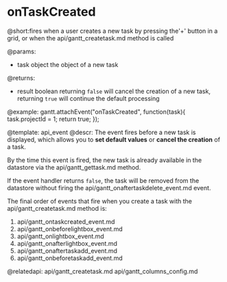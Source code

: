 onTaskCreated
=============

@short:fires when a user creates a new task by pressing the'+' button in a grid, or when the api/gantt_createtask.md method is called

@params:
- task		object		the object of a new task

@returns:  
  - result     boolean       returning `false` will cancel the creation of a new task, returning `true` will continue the default processing
 
@example:
gantt.attachEvent("onTaskCreated", function(task){
    task.projectId = 1;
    return true;
});

@template:	api_event
@descr:
The event fires before a new task is displayed, which allows you to **set default values** or **cancel the creation** of a task.

By the time this event is fired, the new task is already available in the datastore via the api/gantt_gettask.md method.

If the event handler returns `false`, the task will be removed from the datastore without firing the api/gantt_onaftertaskdelete_event.md event.

The final order of events that fire when you create a task with the api/gantt_createtask.md method is:

1. api/gantt_ontaskcreated_event.md
2. api/gantt_onbeforelightbox_event.md
3. api/gantt_onlightbox_event.md
4. api/gantt_onafterlightbox_event.md
5. api/gantt_onaftertaskadd_event.md
6. api/gantt_onbeforetaskadd_event.md

@relatedapi:
	api/gantt_createtask.md
	api/gantt_columns_config.md
	